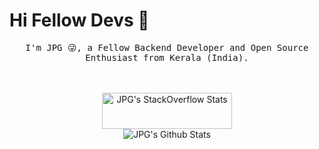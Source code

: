 # Hi Fellow Devs :wave:

<p align="center">
  <samp>
I'm JPG 😜,  a Fellow Backend Developer and Open Source Enthusiast from Kerala (India).
<p align="center">
  <br/>
  <br/>
  <a href="https://stackoverflow.com/users/8283848/jpg"><img src="https://stackoverflow.com/users/flair/8283848.png" width="208" height="58" alt="JPG's StackOverflow Stats"></a>
  <br>
  <img src="https://github-readme-stats.vercel.app/api?username=jerinpetergeorge&show_icons=true&theme=dark" alt="JPG's Github Stats"></img>
